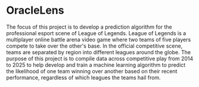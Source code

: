 # OracleLens
 
The focus of this project is to develop a prediction algorithm for the professional esport scene of League of Legends. League of Legends is a multiplayer online battle arena video game where two teams of five players compete to take over the other's base. In the official competitive scene, teams are separated by region into different leagues around the globe. The purpose of this project is to compile data across competitive play from 2014 to 2025 to help develop and train a machine learning algorithm to predict the likelihood of one team winning over another based on their recent performance, regardless of which leagues the teams hail from. 
